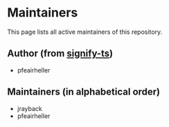 # Maintainers

This page lists all active maintainers of this repository.

## Author (from [signify-ts](https://github.com/WebOfTrust/signify-ts))

- pfeairheller

## Maintainers (in alphabetical order)

- jrayback
- pfeairheller
